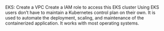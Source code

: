 EKS:
Create a VPC
Create a IAM role to access this EKS cluster
Using EKS users don’t have to maintain a Kubernetes control plan on their own. It is used to automate the deployment, scaling, and maintenance of the containerized application. It works with most operating systems.
